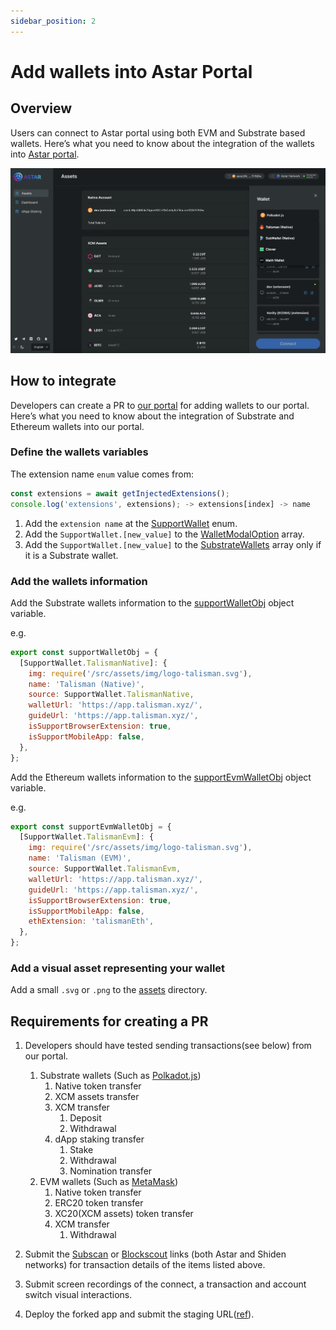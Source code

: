 ```yaml
---
sidebar_position: 2
---
```


# Add wallets into Astar Portal

## Overview

Users can connect to Astar portal using both EVM and Substrate based wallets. Here’s what you need to know about the integration of the wallets into [Astar portal](https://portal.astar.network/#/astar/assets).

![22](img/22.png)

## How to integrate

Developers can create a PR to [our portal](https://github.com/AstarNetwork/astar-apps) for adding wallets to our portal. Here’s what you need to know about the integration of Substrate and Ethereum wallets into our portal.

### Define the wallets variables

The extension name `enum` value comes from:

```js
const extensions = await getInjectedExtensions();
console.log('extensions', extensions); -> extensions[index] -> name
```

1. Add the `extension name` at the [SupportWallet](https://github.com/AstarNetwork/astar-apps/blob/ecb067e9683eb5224fac96c5bf9fa9ce4c123a7d/src/config/wallets.ts#L8) enum.
2. Add the `SupportWallet.[new_value]` to the [WalletModalOption](https://github.com/AstarNetwork/astar-apps/blob/ecb067e9683eb5224fac96c5bf9fa9ce4c123a7d/src/config/wallets.ts#L23) array.
3. Add the `SupportWallet.[new_value]` to the [SubstrateWallets](https://github.com/AstarNetwork/astar-apps/blob/ecb067e9683eb5224fac96c5bf9fa9ce4c123a7d/src/config/wallets.ts#L48) array only if it is a Substrate wallet.

### Add the wallets information

Add the Substrate wallets information to the [supportWalletObj](https://github.com/AstarNetwork/astar-apps/blob/ecb067e9683eb5224fac96c5bf9fa9ce4c123a7d/src/config/wallets.ts#L64) object variable.

e.g.

```js
export const supportWalletObj = {
  [SupportWallet.TalismanNative]: {
    img: require('/src/assets/img/logo-talisman.svg'),
    name: 'Talisman (Native)',
    source: SupportWallet.TalismanNative,
    walletUrl: 'https://app.talisman.xyz/',
    guideUrl: 'https://app.talisman.xyz/',
    isSupportBrowserExtension: true,
    isSupportMobileApp: false,
  },
};
```

Add the Ethereum wallets information to the [supportEvmWalletObj](https://github.com/AstarNetwork/astar-apps/blob/ecb067e9683eb5224fac96c5bf9fa9ce4c123a7d/src/config/wallets.ts#L130) object variable.

e.g.

```js
export const supportEvmWalletObj = {
  [SupportWallet.TalismanEvm]: {
    img: require('/src/assets/img/logo-talisman.svg'),
    name: 'Talisman (EVM)',
    source: SupportWallet.TalismanEvm,
    walletUrl: 'https://app.talisman.xyz/',
    guideUrl: 'https://app.talisman.xyz/',
    isSupportBrowserExtension: true,
    isSupportMobileApp: false,
    ethExtension: 'talismanEth',
  },
};
```

### Add a visual asset representing your wallet

Add a small `.svg` or `.png` to the [assets](https://github.com/AstarNetwork/astar-apps/tree/main/src/assets/img) directory.

## Requirements for creating a PR

1. Developers should have tested sending transactions(see below) from our portal.

   1. Substrate wallets (Such as [Polkadot.js](https://polkadot.js.org/))
      1. Native token transfer
      2. XCM assets transfer
      3. XCM transfer
         1. Deposit
         2. Withdrawal
      4. dApp staking transfer
         1. Stake
         2. Withdrawal
         3. Nomination transfer
   2. EVM wallets (Such as [MetaMask](https://metamask.io/))
      1. Native token transfer
      2. ERC20 token transfer
      3. XC20(XCM assets) token transfer
      4. XCM transfer
         1. Withdrawal

2. Submit the [Subscan](https://astar.subscan.io/) or [Blockscout](https://blockscout.com/astar/) links (both Astar and Shiden networks) for transaction details of the items listed above.
3. Submit screen recordings of the connect, a transaction and account switch visual interactions.
4. Deploy the forked app and submit the staging URL([ref](deploy-astar-portal)).
